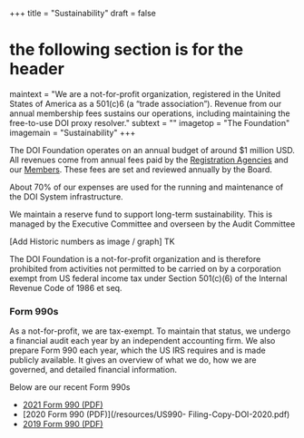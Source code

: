 +++
title = "Sustainability"
draft = false
# the following section is for the header
maintext = "We are a not-for-profit organization, registered in the United States of America as a 501(c)6 (a “trade association”). Revenue from our annual membership fees sustains our operations, including maintaining the free-to-use DOI proxy resolver."
subtext = ""
imagetop = "The Foundation"
imagemain = "Sustainability"
+++


The DOI Foundation operates on an annual budget of around $1 million USD. All revenues come from annual fees paid by the [Registration Agencies](/the-community/existing-registration-agencies/) and our [Members](/the-community/who-are-the-members/). These fees are set and reviewed annually by the Board.

About 70% of our expenses are used for the running and maintenance of the DOI System infrastructure.

We maintain a reserve fund to support long-term sustainability. This is managed by the Executive Committee and overseen by the Audit Committee

[Add Historic numbers as image / graph] TK

The DOI Foundation is a not-for-profit organization and is therefore prohibited from activities not permitted to be carried on by a corporation exempt from US federal income tax under Section 501(c)(6) of the Internal Revenue Code of 1986 et seq.

### Form 990s
As a not-for-profit, we are tax-exempt. To maintain that status, we undergo a financial audit each year by an independent accounting firm. We also prepare Form 990 each year, which the US IRS requires and is made publicly available. It gives an overview of what we do, how we are governed, and detailed financial information.

Below are our recent Form 990s

- [2021 Form 990 (PDF)](/resources/US990-Filing-Copy-DOI-2021.pdf)
- [2020 Form 990 (PDF)](/resources/US990- Filing-Copy-DOI-2020.pdf)
- [2019 Form 990 (PDF)](/resources/US-990-Filing-Copy-DOI-2019.pdf)
